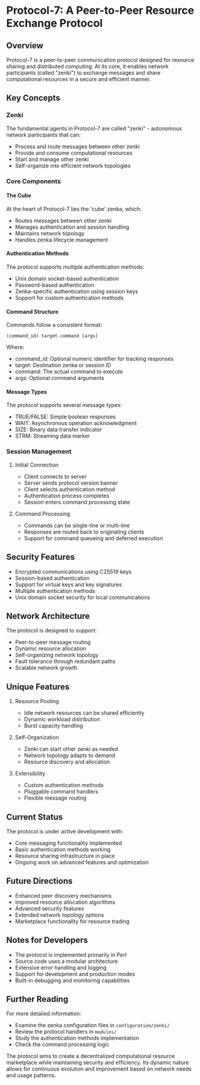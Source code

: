 # Protocol-7: A Peer-to-Peer Resource Exchange Protocol

## Overview

Protocol-7 is a peer-to-peer communication protocol designed for resource sharing and distributed computing. At its core, it enables network participants (called "zenki") to exchange messages and share computational resources in a secure and efficient manner.

## Key Concepts

### Zenki
The fundamental agents in Protocol-7 are called "zenki" - autonomous network participants that can:
- Process and route messages between other zenki
- Provide and consume computational resources
- Start and manage other zenki
- Self-organize into efficient network topologies

### Core Components

#### The Cube
At the heart of Protocol-7 lies the 'cube' zenka, which:
- Routes messages between other zenki
- Manages authentication and session handling
- Maintains network topology
- Handles zenka lifecycle management

#### Authentication Methods
The protocol supports multiple authentication methods:
- Unix domain socket-based authentication
- Password-based authentication
- Zenka-specific authentication using session keys
- Support for custom authentication methods

#### Command Structure
Commands follow a consistent format:
```
(command_id) target.command [args]
```
Where:
- command_id: Optional numeric identifier for tracking responses
- target: Destination zenka or session ID
- command: The actual command to execute
- args: Optional command arguments

#### Message Types
The protocol supports several message types:
- TRUE/FALSE: Simple boolean responses
- WAIT: Asynchronous operation acknowledgment
- SIZE: Binary data transfer indicator
- STRM: Streaming data marker

### Session Management

1. Initial Connection
   - Client connects to server
   - Server sends protocol version banner
   - Client selects authentication method
   - Authentication process completes
   - Session enters command processing state

2. Command Processing
   - Commands can be single-line or multi-line
   - Responses are routed back to originating clients
   - Support for command queueing and deferred execution

## Security Features

- Encrypted communications using C25519 keys
- Session-based authentication
- Support for virtual keys and key signatures
- Multiple authentication methods
- Unix domain socket security for local communications

## Network Architecture

The protocol is designed to support:
- Peer-to-peer message routing
- Dynamic resource allocation
- Self-organizing network topology
- Fault tolerance through redundant paths
- Scalable network growth

## Unique Features

1. Resource Pooling
   - Idle network resources can be shared efficiently
   - Dynamic workload distribution
   - Burst capacity handling

2. Self-Organization
   - Zenki can start other zenki as needed
   - Network topology adapts to demand
   - Resource discovery and allocation

3. Extensibility
   - Custom authentication methods
   - Pluggable command handlers
   - Flexible message routing

## Current Status

The protocol is under active development with:
- Core messaging functionality implemented
- Basic authentication methods working
- Resource sharing infrastructure in place
- Ongoing work on advanced features and optimization

## Future Directions

- Enhanced peer discovery mechanisms
- Improved resource allocation algorithms
- Advanced security features
- Extended network topology options
- Marketplace functionality for resource trading

## Notes for Developers

- The protocol is implemented primarily in Perl
- Source code uses a modular architecture
- Extensive error handling and logging
- Support for development and production modes
- Built-in debugging and monitoring capabilities

## Further Reading

For more detailed information:
- Examine the zenka configuration files in `configuration/zenki/`
- Review the protocol handlers in `modules/`
- Study the authentication methods implementation
- Check the command processing logic

The protocol aims to create a decentralized computational resource marketplace while maintaining security and efficiency. Its dynamic nature allows for continuous evolution and improvement based on network needs and usage patterns.